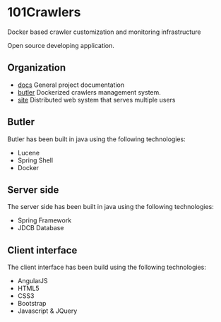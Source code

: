 # 101Crawlers

Docker based crawler customization and monitoring infrastructure

Open source developing application.

## Organization

* [docs](docs) General project documentation
* [butler](butler) Dockerized crawlers management system.
* [site](site) Distributed web system that serves multiple users 
 
## Butler 
Butler has been built in java using the following technologies:
* Lucene
* Spring Shell
* Docker

## Server side
The server side has been built in java using the following technologies:
* Spring Framework
* JDCB Database

## Client interface
The client interface has been build using the following technologies:
* AngularJS
* HTML5
* CSS3
* Bootstrap
* Javascript & JQuery

